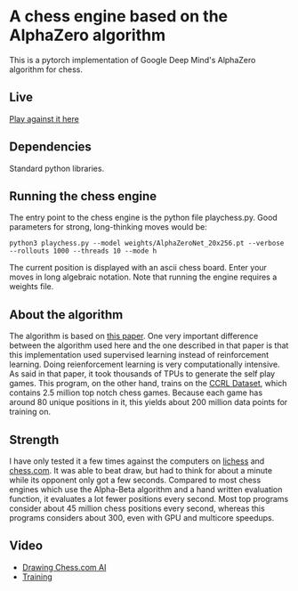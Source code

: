 
# A chess engine based on the AlphaZero algorithm

This is a pytorch implementation of Google Deep Mind's AlphaZero algorithm for chess.

## Live

[Play against it here](http://ec2-54-175-18-115.compute-1.amazonaws.com/index.html)

## Dependencies

Standard python libraries.

## Running the chess engine

The entry point to the chess engine is the python file playchess.py. Good parameters for strong, long-thinking moves would be:
```
python3 playchess.py --model weights/AlphaZeroNet_20x256.pt --verbose --rollouts 1000 --threads 10 --mode h
```
The current position is displayed with an ascii chess board. Enter your moves in long algebraic notation. Note that running the engine requires a weights file.  

## About the algorithm

The algorithm is based on [this paper](https://arxiv.org/pdf/1712.01815.pdf). One very important difference between the algorithm used here and the one described in that paper is that this implementation used supervised learning instead of reinforcement learning. Doing reienforcement learning is very computationally intensive. As said in that paper, it took thousands of TPUs to generate the self play games. This program, on the other hand, trains on the [CCRL Dataset](https://lczero.org/blog/2018/09/a-standard-dataset/), which contains 2.5 million top notch chess games. Because each game has around 80 unique positions in it, this yields about 200 million data points for training on. 

## Strength

I have only tested it a few times against the computers on [lichess](https://lichess.org/) and [chess.com](https://www.chess.com). It was able to beat draw, but had to think for about a minute while its opponent only got a few seconds. Compared to most chess engines which use the Alpha-Beta algorithm and a hand written evaluation function, it evaluates a lot fewer positions every second. Most top programs consider about 45 million chess positions every second, whereas this programs considers about 300, even with GPU and multicore speedups. 

## Video
* [Drawing Chess.com AI](https://youtu.be/zHTBfBq5PXY)
* [Training](https://youtu.be/IMUqCLswa3s)

